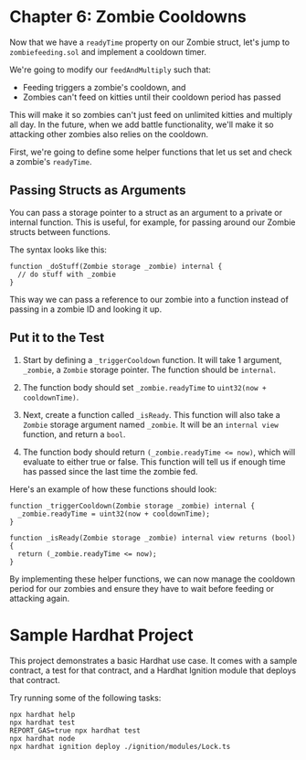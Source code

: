 
# Chapter 6: Zombie Cooldowns

Now that we have a `readyTime` property on our Zombie struct, let's jump to `zombiefeeding.sol` and implement a cooldown timer.

We're going to modify our `feedAndMultiply` such that:

- Feeding triggers a zombie's cooldown, and
- Zombies can't feed on kitties until their cooldown period has passed

This will make it so zombies can't just feed on unlimited kitties and multiply all day. In the future, when we add battle functionality, we'll make it so attacking other zombies also relies on the cooldown.

First, we're going to define some helper functions that let us set and check a zombie's `readyTime`.

## Passing Structs as Arguments

You can pass a storage pointer to a struct as an argument to a private or internal function. This is useful, for example, for passing around our Zombie structs between functions.

The syntax looks like this:

```solidity
function _doStuff(Zombie storage _zombie) internal {
  // do stuff with _zombie
}
```

This way we can pass a reference to our zombie into a function instead of passing in a zombie ID and looking it up.

## Put it to the Test

1. Start by defining a `_triggerCooldown` function. It will take 1 argument, `_zombie`, a `Zombie` storage pointer. The function should be `internal`.

2. The function body should set `_zombie.readyTime` to `uint32(now + cooldownTime)`.

3. Next, create a function called `_isReady`. This function will also take a `Zombie` storage argument named `_zombie`. It will be an `internal view` function, and return a `bool`.

4. The function body should return `(_zombie.readyTime <= now)`, which will evaluate to either true or false. This function will tell us if enough time has passed since the last time the zombie fed.

Here's an example of how these functions should look:

```solidity
function _triggerCooldown(Zombie storage _zombie) internal {
  _zombie.readyTime = uint32(now + cooldownTime);
}

function _isReady(Zombie storage _zombie) internal view returns (bool) {
  return (_zombie.readyTime <= now);
}
```

By implementing these helper functions, we can now manage the cooldown period for our zombies and ensure they have to wait before feeding or attacking again.


# Sample Hardhat Project

This project demonstrates a basic Hardhat use case. It comes with a sample contract, a test for that contract, and a Hardhat Ignition module that deploys that contract.

Try running some of the following tasks:

```shell
npx hardhat help
npx hardhat test
REPORT_GAS=true npx hardhat test
npx hardhat node
npx hardhat ignition deploy ./ignition/modules/Lock.ts
```
